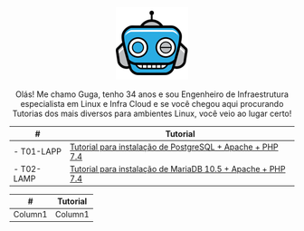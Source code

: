<p align="center">
 <img src="assets/Logo1.png" alt="InfraGeek" />
</p>

<p align="center">Olás! Me chamo Guga, tenho 34 anos e sou Engenheiro de Infraestrutura especialista em Linux e Infra Cloud e se você chegou aqui procurando Tutorias dos mais diversos para ambientes Linux, você veio ao lugar certo!</p>

| #          | Tutorial                                                                                                                    |
| ---------- | --------------------------------------------------------------------------------------------------------------------------- |
| - T01-LAPP | <a href=https://github.com/GugaJedi/pub/blob/master/LAPP.md>Tutorial para instalação de PostgreSQL + Apache + PHP 7.4</a>   |
| - T02-LAMP | <a href=https://github.com/GugaJedi/pub/blob/master/LAMP.md>Tutorial para instalação de MariaDB 10.5 + Apache + PHP 7.4</a> |

<p align="center">
<table align="center">
    <thead>
        <tr>
            <th align="center">#</th>
            <th align="center">Tutorial</th>
        </tr>
    </thead>
    <tbody>
        <tr>
            <td align="center">Column1</td>
            <td align="center">Column1</td>
        </tr>
    </tbody>
</table>
</p>